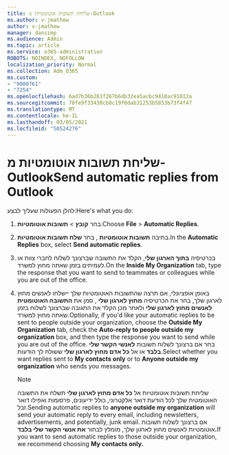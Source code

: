 ```yaml
---
title: שליחת תשובות אוטומטיות מ-Outlook
ms.author: v-jmathew
author: v-jmathew
manager: dansimp
ms.audience: Admin
ms.topic: article
ms.service: o365-administration
ROBOTS: NOINDEX, NOFOLLOW
localization_priority: Normal
ms.collection: Adm_O365
ms.custom:
- "9000761"
- "7254"
ms.openlocfilehash: 6ad7b36b281f267b6db32ea5acbc9418ac91812a
ms.sourcegitcommit: 78fe9f33438cb0c19f0dab31253b5853b73f4f47
ms.translationtype: MT
ms.contentlocale: he-IL
ms.lasthandoff: 03/05/2021
ms.locfileid: "50524276"
---
```

# <a name="send-automatic-replies-from-outlook"></a><span data-ttu-id="4ee20-102">שליחת תשובות אוטומטיות מ-Outlook</span><span class="sxs-lookup"><span data-stu-id="4ee20-102">Send automatic replies from Outlook</span></span>

<span data-ttu-id="4ee20-103">להלן הפעולות שעליך לבצע:</span><span class="sxs-lookup"><span data-stu-id="4ee20-103">Here's what you do:</span></span>

1. <span data-ttu-id="4ee20-104">בחר **קובץ**  >  **תשובות אוטומטיות**.</span><span class="sxs-lookup"><span data-stu-id="4ee20-104">Choose **File** > **Automatic Replies**.</span></span>
2. <span data-ttu-id="4ee20-105">בתיבה **תשובות אוטומטיות** , בחר **שלח תשובות אוטומטיות**.</span><span class="sxs-lookup"><span data-stu-id="4ee20-105">In the **Automatic Replies** box, select **Send automatic replies**.</span></span>
3. <span data-ttu-id="4ee20-106">בכרטיסיה **בתוך הארגון שלי**, הקלד את התשובה שברצונך לשלוח לחברי צוות או לעמיתים בזמן שאתה מחוץ למשרד.</span><span class="sxs-lookup"><span data-stu-id="4ee20-106">On the **Inside My Organization** tab, type the response that you want to send to teammates or colleagues while you are out of the office.</span></span>
4. <span data-ttu-id="4ee20-107">באופן אופציונלי, אם תרצה שהתשובות האוטומטיות שלך יישלחו לאנשים מחוץ לארגון שלך, בחר את הכרטיסיה **מחוץ לארגון שלי** , סמן את **התשובה האוטומטית לאנשים מחוץ לארגון שלי** ולאחר מכן הקלד את התגובה שברצונך לשלוח בזמן שאתה מחוץ למשרד.</span><span class="sxs-lookup"><span data-stu-id="4ee20-107">Optionally, if you'd like your automatic replies to be sent to people outside your organization, choose the **Outside My Organization** tab, check the **Auto-reply to people outside my organization** box, and then type the response you want to send while you are out of the office.</span></span> <span data-ttu-id="4ee20-108">בחר אם ברצונך לשלוח תשובות **לאנשי הקשר שלי בלבד** או אל **כל אדם מחוץ לארגון שלי** ששולח לך הודעות.</span><span class="sxs-lookup"><span data-stu-id="4ee20-108">Select whether you want replies sent to **My contacts only** or to **Anyone outside my organization** who sends you messages.</span></span>

    > [!NOTE]
    > <span data-ttu-id="4ee20-109">שליחת תשובות אוטומטיות אל **כל אדם מחוץ לארגון שלי** תשלח את התשובה האוטומטית שלך לכל הודעת דואר אלקטרוני, כולל ידיעונים, פרסומות ואפילו דואר זבל.</span><span class="sxs-lookup"><span data-stu-id="4ee20-109">Sending automatic replies to **anyone outside my organization** will send your automatic reply to every email, including newsletters, advertisements, and potentially, junk email.</span></span> <span data-ttu-id="4ee20-110">אם ברצונך לשלוח תשובות אוטומטיות לאנשים מחוץ לארגון שלך, מומלץ לבחור **את אנשי הקשר שלי בלבד.**</span><span class="sxs-lookup"><span data-stu-id="4ee20-110">If you want to send automatic replies to those outside your organization, we recommend choosing **My contacts only.**</span></span>
